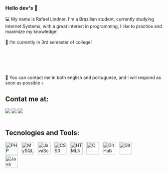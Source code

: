 ### Hello dev's 👋


💻 My name is Rafael Lindner, I'm a Brazilian student, currently studying Internet Systems, with a great interest in programming, I like to practice and maximize my    knowledge! </br></br>
🌱 I’m currently in 3rd semester of college!

</br></br></br></br>

💬 You can contact me in both english and portuguese, and i will respond as soon as possible ⤵️


## Contat me at:

<div>
<a href="https://www.instagram.com/rafael_lindner/" target="_blank"><img src="https://img.shields.io/badge/-Instagram-%23E4405F?style=for-the-badge&logo=instagram&logoColor=white" target="_blank"></a>
<a href="https://www.linkedin.com/in/rafael-lindner-b94827209/" target="_blank"><img src="https://img.shields.io/badge/-LinkedIn-%230077B5?style=for-the-badge&logo=linkedin&logoColor=white" target="_blank"></a>
<a href = "mailto:rafaelindner@gmail.com"><img src="https://img.shields.io/badge/Gmail-D14836?style=for-the-badge&logo=gmail&logoColor=white" target="_blank"></a>
</div> 

</br>

## Tecnologies and Tools:

<div>
<img src="https://cdn.jsdelivr.net/gh/devicons/devicon/icons/php/php-plain.svg" title="PHP" alt="PHP" width="40" height="40"/> &nbsp
<img src="https://cdn.jsdelivr.net/gh/devicons/devicon/icons/mysql/mysql-plain.svg" title="MySQL" alt="MySQL" width="40" height="40"/> &nbsp
<img src="https://cdn.jsdelivr.net/gh/devicons/devicon/icons/javascript/javascript-plain.svg" title="JavaScript" alt="JavaScript" width="40" height="40"/> &nbsp
<img src="https://cdn.jsdelivr.net/gh/devicons/devicon/icons/css3/css3-plain.svg" title="CSS3" alt="CSS3" width="40" height="40"/> &nbsp
<img src="https://cdn.jsdelivr.net/gh/devicons/devicon/icons/html5/html5-plain.svg" title="HTML5" alt="HTML5" width="40" height="40"/> &nbsp
<img src="https://cdn.jsdelivr.net/gh/devicons/devicon/icons/c/c-plain.svg" title="C" alt="C" width="40" height="40"/> &nbsp
 <img src="https://cdn.jsdelivr.net/gh/devicons/devicon/icons/github/github-original.svg" title="GitHub" alt="GitHub" width="40" height="40"/> &nbsp
<img src="https://cdn.jsdelivr.net/gh/devicons/devicon/icons/git/git-plain.svg" title="Git" alt="Git" width="40" height="40"/>
</div>
<img src="https://cdn.jsdelivr.net/gh/devicons/devicon/icons/git/git-plain.svg" title="Java" alt="Java" width="40" height="40"/>
</div>

</br>
